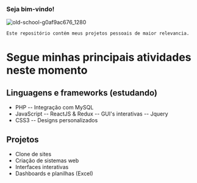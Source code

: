 ### Seja bim-vindo!

![old-school-g0af9ac676_1280](https://user-images.githubusercontent.com/90357170/168913766-6aa5e297-236c-4d52-ba7d-b52f31313c65.png)

```
Este repositório contém meus projetos pessoais de maior relevancia.
```
# Segue minhas principais atividades neste momento

## Linguagens e frameworks (estudando)

- PHP
-- Integração com MySQL
- JavaScript
-- ReactJS & Redux
-- GUI's interativas
-- Jquery
- CSS3
-- Designs personalizados

## Projetos

- Clone de sites
- Criação de sistemas web
- Interfaces interativas
- Dashboards e planilhas (Excel)
